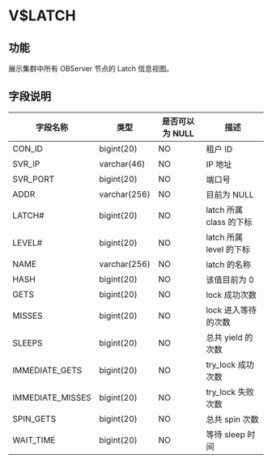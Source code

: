 V$LATCH
============================

## 功能

展示集群中所有 OBServer 节点的 Latch 信息视图。

## 字段说明

| **字段名称** | **类型** | **是否可以为 NULL** | **描述** |
| --- | --- | --- | --- |
| CON_ID | bigint(20) | NO | 租户 ID |
| SVR_IP | varchar(46) | NO | IP 地址 |
| SVR_PORT | bigint(20) | NO | 端口号 |
| ADDR | varchar(256) | NO | 目前为 NULL |
| LATCH# | bigint(20) | NO | latch 所属 class 的下标 |
| LEVEL# | bigint(20) | NO | latch 所属 level 的下标 |
| NAME | varchar(256) | NO | latch 的名称 |
| HASH | bigint(20) | NO | 该值目前为 0 |
| GETS | bigint(20) | NO | lock 成功次数 |
| MISSES | bigint(20) | NO | lock 进入等待的次数 |
| SLEEPS | bigint(20) | NO | 总共 yield 的次数 |
| IMMEDIATE_GETS | bigint(20) | NO | try_lock 成功次数 |
| IMMEDIATE_MISSES | bigint(20) | NO | try_lock 失败次数 |
| SPIN_GETS | bigint(20) | NO | 总共 spin 次数 |
| WAIT_TIME | bigint(20) | NO | 等待 sleep 时间 |
